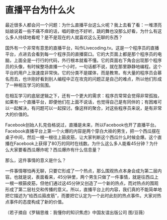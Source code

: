 # 直播平台为什么火

最近很多人都会问一个问题：为什么直播平台这么火呢？我上去看了看：一堆漂亮姑娘说着一些不痛不痒的话，唱的歌也不好听，跳的舞也没那么好看，为什么有这么多人持续地看呢？是不是现在的人就喜欢这么无聊的东西？ 

国外有一个非常有意思的直播平台，叫作Livecoding.tv。这是一个程序员的直播平台，点进去会看到每一个程序员的直播窗口。它的大页面上都是那个程序员的电脑，上面全是一行行的代码，外行根本就看不懂。它的頁面右下角会出现那个程序员的头像，有时候整场直播一个小时，一句话都不说，就在那里静静地编程。这个平台的用户上涨速度非常快。它的分类不是媒体，而是教育。有大量的程序员会慕名而去，也许刚好看到别人编程中正在攻克的问题正是自己的难点，所以他们形成了一种相互学习的氛围。 

在相互学习的底层逻辑之下，还有一个更大的需求：程序员常常会觉得非常孤独，如果有一个直播平台，即便他们在上面不说话，也觉得自己是有同伴的；有困难可以一起解决，有问题可以一起探讨。像这样的聚合，对这些程序员来说，是有非常大的价值的。 

Facebook创始人扎克伯格说过，直播是未来，所以Facebook也开了直播平台。Facebook直播平台上第一个火爆的内容是两个穿白大褂的男生，把一个西瓜摆在桌子中间，然后一根一根往上箍皮筋，让大家判断这个西瓜什么时候会爆。这个直播在Facebook上获得了80万的同时在线数。为什么这么多人能看45分钟？为什么大家要看西瓜爆炸呢？西瓜爆炸有什么信息量？ 

那么，这件事情的意义是什么？ 

一件事情哪怕再无聊，只要它形成了一个热点，那么围观热点本身会成为第二层内容。也就是说，表面看来，45分钟里，两个男生只做了一件事情，就是往西瓜上一根一根箍皮筋，但他们通过这45分钟又创造了一个新的热点，而对热点的围观形成了第二层社交和传播的意义。所以，直播平台上的内容，我们真的不能简单地把它描述为“给西瓜箍皮筋”，而要把它认定为一个此时此刻的热点事件。大家对热点事件的态度构成了新的价值。 

（若子摘自《罗辑思维：我懂你的知识焦虑》中国友谊出版公司 图/豆薇）